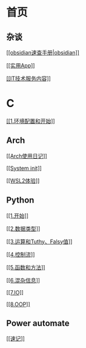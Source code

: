 # 首页

## 杂谈

<a href="./杂记/obsidian速查手册.html">[[obsidian速查手册|obsidian]]</a>

<a href="./杂记/实用App.html">[[实用App]]</a>

<a href="./IT技术服务内容.html">[[IT技术服务内容]]</a>

# C
<a href="./C/1.环境配置和开始.html">[[1.环境配置和开始]]</a>
## Arch

<a href="./Arch/Arch使用日记.html">[[Arch使用日记]]</a>

<a href="./Arch/System init.html">[[System init]]</a>

<a href="./Arch/WSL2体验.html">[[WSL2体验]]</a>

## Python

<a href="./Python/1.开始.html">[[1.开始]]</a>

<a href="./Python/2.数据类型.html">[[2.数据类型]]</a>

<a href="./Python/3.运算和Tuthy、Falsy值.html">[[3.运算和Tuthy、Falsy值]]</a>

<a href="./Python/4.控制流.html">[[4.控制流]]</a>

<a href="./Python/5.函数和方法.html">[[5.函数和方法]]</a>

<a href="./Python/6.混杂信息.html">[[6.混杂信息]]</a>

<a href="./Python/7.IO.html">[[7.IO]]</a>

<a href="./Python/8.OOP.html">[[8.OOP]]</a>

## Power automate

<a href="./Power Automate/速记.html">[[速记]]</a>

